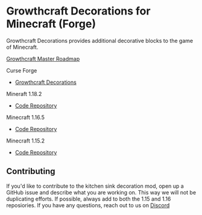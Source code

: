 # Growthcraft Decorations for Minecraft (Forge)

Growthcraft Decorations provides additional decorative blocks to the game of Minecraft. 

[Growthcraft Master Roadmap](https://app.zenhub.com/workspaces/growthcraft-6043ce571b094900102f4ca6/board)

Curse Forge 
* [Growthcraft Decorations](https://www.curseforge.com/minecraft/mc-mods/growthcraft-decorations)

Mineraft 1.18.2
* [Code Repository](https://github.com/GrowthcraftCE/Growthcraft-Deco/tree/1.18)

Minecraft 1.16.5
* [Code Repository](https://github.com/GrowthcraftCE/Growthcraft-Deco/tree/1.16)

Minecraft 1.15.2
* [Code Repository](https://github.com/GrowthcraftCE/Growthcraft-Deco/tree/1.15)

## Contributing

If you'd like to contribute to the kitchen sink decoration mod, open up a GitHub issue and describe what you are working on. This way we will not be duplicating efforts. If possible, always add to both the 1.15 and 1.16 reposiories. If you have any questions, reach out to us on [Discord](https://discord.com/channels/333690296334548994/333690296334548994)
